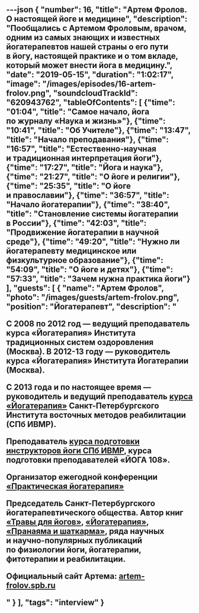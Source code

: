 ---json
{
	"number": 16,
	"title": "Артем Фролов. О&nbsp;настоящей йоге и&nbsp;медицине",
	"description": "Пообщались с&nbsp;Артемом Фроловым, врачом, одним из&nbsp;самых знающих и&nbsp;известных йогатерапевтов нашей страны о&nbsp;его пути в&nbsp;йогу, настоящей практике и&nbsp;о&nbsp;том вкладе, который может внести йога в&nbsp;медицину.",
	"date": "2019-05-15",
	"duration": "1:02:17",
	"image": "/images/episodes/16-artem-frolov.png",
	"soundcloudTrackId": "620943762",
	"tableOfContents": [
		{"time": "01:04", "title": "Самое начало, йога по&nbsp;журналу &laquo;Наука и&nbsp;жизнь&raquo;"},
		{"time": "10:41", "title": "Об&nbsp;Учителе"},
		{"time": "13:47", "title": "Начало преподавания"},
		{"time": "16:57", "title": "Естественно-научная и&nbsp;традиционная интерпретация йоги"},
		{"time": "17:27", "title": "Йога и&nbsp;наука"},
		{"time": "21:27", "title": "О&nbsp;йоге и&nbsp;религии"},
		{"time": "25:35", "title": "О&nbsp;йоге и&nbsp;православии"},
		{"time": "36:57", "title": "Начало йогатерапии"},
		{"time": "38:40", "title": "Становление системы йогатерапии в&nbsp;России"},
		{"time": "42:03", "title": "Продвижение йогатерапии в&nbsp;научной среде"},
		{"time": "49:20", "title": "Нужно&nbsp;ли йогатерапевту медицинское или физкультурное образование"},
		{"time": "54:09", "title": "О&nbsp;йоге и&nbsp;детях"},
		{"time": "57:33", "title": "Зачем нужна практика йоги"}
	],
	"guests": [
		{
			"name": "Артем Фролов",
			"photo": "/images/guests/artem-frolov.png",
			"position": "Йогатерапевт",
			"description": "<p>С&nbsp;2008 по&nbsp;2012 год&nbsp;&mdash; ведущий преподаватель курса &laquo;Йогатерапия&raquo; Института традиционных систем оздоровления (Москва). В&nbsp;2012-13 году&nbsp;&mdash; руководитель курса &laquo;Йогатерапия&raquo; Института Йогатерапии (Москва).</p><p>С&nbsp;2013 года и&nbsp;по&nbsp;настоящее время&nbsp;&mdash; руководитель и&nbsp;ведущий преподаватель <a href='https://yogatherapia.ru/' rel='nofollow'>курса &laquo;Йогатерапия&raquo;</a> Санкт-Петербургского Института восточных методов реабилитации (СПб ИВМР).</p><p>Преподаватель <a href='https://yogatherapia.ru/' rel='nofollow'>курса подготовки инструкторов йоги СПб ИВМР</a>, курса подготовки преподавателей &laquo;ЙОГА 108&raquo;.</p><p>Организатор ежегодной конференции <a href='http://yogatherapia-conf.ru/conf/' rel='nofollow'>&laquo;Практическая йогатерапия&raquo;</a></p><p>Председатель Санкт-Петербургского йогатерапевтического общества. Автор книг <a href='http://artem-frolov.spb.ru/news/1071' rel='nofollow'>&laquo;Травы для йогов&raquo;</a>, <a href='http://artem-frolov.spb.ru/news/1276' rel='nofollow'>&laquo;Йогатерапия&raquo;</a>, <a href='http://artem-frolov.spb.ru/news/1548' rel='nofollow'>&laquo;Пранаяма и&nbsp;шаткарма&raquo;</a>, ряда научных и&nbsp;научно-популярных публикаций по&nbsp;физиологии йоги, йогатерапии, фитотерапии и&nbsp;реабилитации.</p><p>Официальный сайт Артема: <a href='http://artem-frolov.spb.ru'>artem-frolov.spb.ru</a></p>"
		}
	],
	"tags": "interview"
}
---
